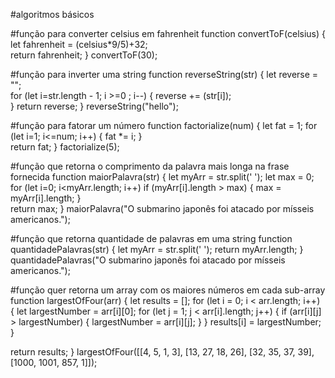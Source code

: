 #algoritmos básicos

#função para converter celsius em fahrenheit
function convertToF(celsius) {
  let fahrenheit = (celsius*9/5)+32;  
  return fahrenheit;
}
convertToF(30);

#função para inverter uma string
function reverseString(str) {
  let reverse = "";  
  for (let i=str.length - 1; i >=0 ; i--) {
    reverse += (str[i]);    
  }
  return reverse;
}
reverseString("hello");

#função para fatorar um número
function factorialize(num) {
  let fat = 1;
  for (let i=1; i<=num; i++) {
    fat *= i;
  }  
  return fat;
}
factorialize(5);

#função que retorna o comprimento da palavra mais longa na frase fornecida
function maiorPalavra(str) {
  let myArr = str.split(' ');
  let max = 0;  
  for (let i=0; i<myArr.length; i++)
     if (myArr[i].length > max) {
       max = myArr[i].length;
     }  
  return max;
}
maiorPalavra("O submarino japonês foi atacado por mísseis americanos.");

#função que retorna quantidade de palavras em uma string
function quantidadePalavras(str) {
  let myArr = str.split(' ');
 return myArr.length;
}
quantidadePalavras("O submarino japonês foi atacado por mísseis americanos.");

#função quer retorna um array com os maiores números em cada sub-array 
function largestOfFour(arr) {
  let results = [];
  for (let i = 0; i < arr.length; i++) {
    let largestNumber = arr[i][0];
    for (let j = 1; j < arr[i].length; j++) {
      if (arr[i][j] > largestNumber) {
        largestNumber = arr[i][j];
      }
    }
    results[i] = largestNumber;
  }

  return results;
}
largestOfFour([[4, 5, 1, 3], [13, 27, 18, 26], [32, 35, 37, 39], [1000, 1001, 857, 1]]);
